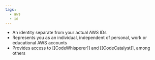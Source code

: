 ```yaml
---
tags:
  - aws
  - id
---
```

- An identity separate from your actual AWS IDs
- Represents you as an individual, independent of personal, work or educational AWS accounts
- Provides access to [[CodeWhisperer]] and [[CodeCatalyst]], among others
